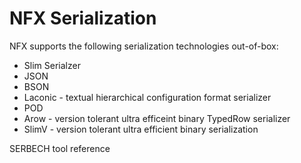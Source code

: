 # NFX Serialization

 NFX supports the following serialization technologies out-of-box:
 
 * Slim Serialzer
 * JSON
 * BSON
 * Laconic - textual hierarchical configuration format serializer
 * POD
 * Arow - version tolerant ultra efficeint binary TypedRow serializer
 * SlimV - version tolerant ultra efficient binary serialization
 
 
 SERBECH tool reference

 